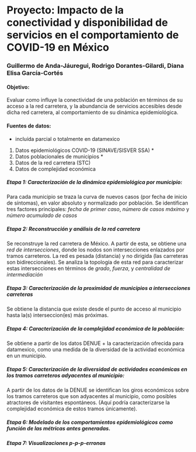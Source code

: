 # Proyecto: Impacto de la conectividad y disponibilidad de servicios en el comportamiento de COVID-19 en México

### Guillermo de Anda-Jáuregui, Rodrigo Dorantes-Gilardi, Diana Elisa García-Cortés

#### Objetivo:

Evaluar como influye la conectividad de una población en términos de su acceso a la red carretera, y la abundancia de servicios accesibles desde dicha red carretera, al comportamiento de su dinámica epidemiológica. 

#### Fuentes de datos:
* incluída parcial o totalmente en datamexico 

1. Datos epidemiológicos COVID-19 (SINAVE/SISVER SSA) * 
2. Datos poblacionales de municipios * 
3. Datos de la red carretera (STC)
4. Datos de complejidad económica

##### Etapa 1: Caracterización de la dinámica epidemiológica por municipio:

Para cada municipio se traza la curva de nuevos casos (por fecha de inicio de síntomas), en valor absoluto y normalizado por población. Se identifican tres factores principales: *fecha de primer caso*, *número de casos máximo* y *número acumulado de casos*

##### Etapa 2: Reconstrucción y análisis de la red carretera

Se reconstruye la red carretera de México. A partir de esta, se obtiene una *red de intersecciones*, donde los nodos son intersecciones enlazados por tramos carreteros. La red es pesada (distancia) y no dirigida (las carreteras son bidireccionales). Se analiza la topología de esta red para caracterizar estas intersecciones en términos de *grado*, *fuerza*, y *centralidad de intermediación*

##### Etapa 3: Caracterización de la proximidad de municipios a intersecciones carreteras

Se obtiene la distancia que existe desde el punto de acceso al municipio hasta la(s) interseccion(es) más próximas. 


##### Etapa 4: Caracterización de la complejidad económica de la población: 

Se obtiene a partir de los datos DENUE + la caracterización ofrecida para datamexico, como una medida de la diversidad de la actividad económica en un municipio.

##### Etapa 5: Caracterización de la diversidad de actividades económicas en los tramos carreteros adyacentes al municipio: 

A partir de los datos de la DENUE se identifican los giros económicos sobre los tramos carreteros que son adyacentes al municipio, como posibles atractores de visitantes espontáneos. (Aquí podría caracterizarse la complejidad económica de estos tramos únicamente).

##### Etapa 6: Modelado de los comportamientos epidemiológicos como función de las métricas antes generadas.

##### Etapa 7: Visualizaciones p-p-p-erronas 



